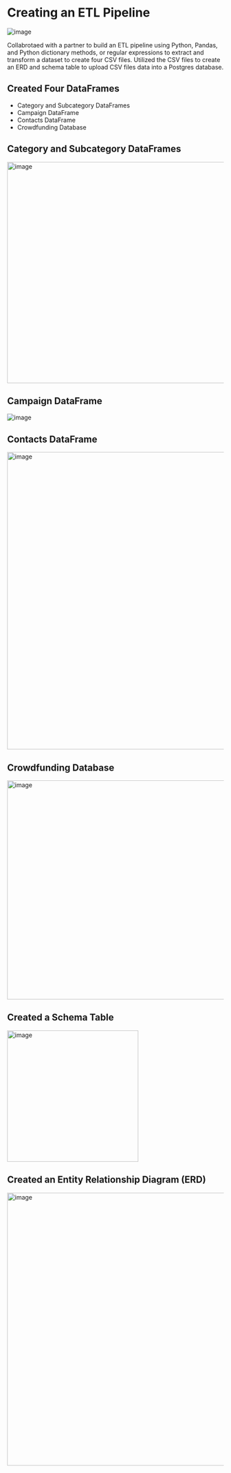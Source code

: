 #  Creating an ETL Pipeline

![image](https://github.com/diego-lazaro/ETL-Pipeline/assets/115186079/87cbef37-8ae1-45c9-9895-b1292ef6b132)


Collabrotaed with a partner to build an ETL pipeline using Python, Pandas, and Python dictionary methods, or regular expressions to extract and transform a dataset to create four CSV files. Utilized the CSV files to create an ERD and schema table to upload CSV files data into a Postgres database.

## Created Four DataFrames
* Category and Subcategory DataFrames
* Campaign DataFrame
* Contacts DataFrame
* Crowdfunding Database


## Category and Subcategory DataFrames

<img width="514" alt="image" src="https://user-images.githubusercontent.com/115186079/225809677-a8ef4612-6af9-4410-9e75-ea07b8e086dd.png">


## Campaign DataFrame

![image](https://user-images.githubusercontent.com/115186079/225810829-a9b64dd7-b37f-4b3f-a2d2-a3639933672d.png)


## Contacts DataFrame

<img width="691" alt="image" src="https://user-images.githubusercontent.com/115186079/225811209-b94466c3-0051-405d-93b3-546a6846e0c3.png">


## Crowdfunding Database

<img width="509" alt="image" src="https://user-images.githubusercontent.com/115186079/225812055-7caf10cc-b72f-43aa-8986-bfdc23860bca.png">



## Created a Schema Table

<img width="305" alt="image" src="https://user-images.githubusercontent.com/115186079/225812637-3e6987f0-a635-4bd1-b140-3661170f3f7a.png">


## Created an Entity Relationship Diagram (ERD)

<img width="634" alt="image" src="https://user-images.githubusercontent.com/115186079/225811828-a82a67ad-b2d6-402f-ba9b-cda36a4b8328.png">

